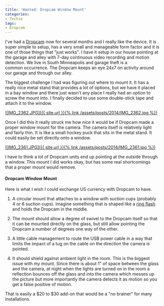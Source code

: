 ```yaml
---
title: 'Wanted: Dropcam Window Mount'
categories:
- Techie
tags:
- Dropcam
---
```


I've had a [Dropcam](https://www.dropcam.com) now for several months and I really like the device. It is super simple to setup, has a very small and manageable form factor and it is one of those things that "just works". I have it setup in our house pointing at the garage and alley with 7-day continuous video recording and motion detection. We live in South Minneapolis and garage theft is a common occurrence. The Dropcam keeps an eye 24x7 on activity around our garage and through our alley.

The biggest challenge I had was figuring out where to mount it. It has a really nice metal stand that provides a lot of options, but we have it placed in a bay window and there just wasn't any place I really had an option to screw the mount into. I finally decided to use some double-stick tape and attach it to the window.

[![IMG_2362.JPG]({{ site.url }}{% link /assets/posts/2014/IMG_2362.jpg %})](http://thingelstad.com/s/wanted-dropcam-window-mount/img_2362-jpg/img)

Once I did this it really struck me how nice it would be if Dropcam made a proper window mount for the camera. The camera itself is relatively light and fairly thin. It is like a small hockey puck that sits in the metal stand. It could easily be set directly onto a window.

[![IMG_2361.JPG]({{ site.url }}{% link /assets/posts/2014/IMG_2361.jpg %})](http://thingelstad.com/s/wanted-dropcam-window-mount/img_2361-jpg/img)

I have to think a lot of Dropcam units end up pointing at the outside through a window. This mount I did works okay, but has some real shortcomings that a proper mount would remove.

#### Dropcam Window Mount

Here is what I wish I could exchange US currency with Dropcam to have.



  1. A circular mount that attaches to a window with suction cups (probably 4 or 6 suction cups). Imagine something that is shaped like a [ring flash](https://en.wikipedia.org/wiki/Ring_flash) and holds the Dropcam in the middle.


  2. The mount should allow a degree of swivel to the Dropcam itself so that it can be mounted directly on the glass, but still allow pointing the Dropcam a number of degrees one way of the other.


  3. A little cable management to route the USB power cable in a way that limits the impact of a tug on the cable on the direction the camera is pointed.


  4. It should shield against ambient light in the room. This is the biggest issue with my mount. Since there is about 1" of space between the glass and the camera, at night when the lights are turned on in the room a reflection bounces off the glass and into the camera which messes up the picture but more importantly the camera detects it as motion so you get a false positive of motion.

That is easily a $20 to $30 add-on that would be a "no brainer" for many installations.
